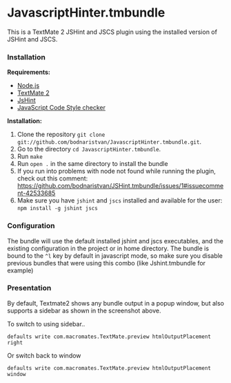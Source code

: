 JavascriptHinter.tmbundle
===============

This is a TextMate 2 JSHint and JSCS plugin using the installed version of JSHint and JSCS.

### Installation ###

**Requirements:** 

- [Node.js][nodejs]
- [TextMate 2][textmate]
- [JsHint][jshint]
- [JavaScript Code Style checker][jscs]

[nodejs]: http://www.nodejs.org
[textmate]: https://github.com/textmate/textmate
[jshint]: http://jshint.com/
[jscs]: https://github.com/jscs-dev/node-jscs

**Installation:**

1.  Clone the repository `git clone git://github.com/bodnaristvan/JavascriptHinter.tmbundle.git`.
2.  Go to the directory `cd JavascriptHinter.tmbundle`.
3.  Run `make`
4.  Run `open .` in the same directory to install the bundle
5.  If you run into problems with node not found while running the plugin, check out this comment: https://github.com/bodnaristvan/JSHint.tmbundle/issues/1#issuecomment-42533685
6.  Make sure you have `jshint` and `jscs` installed and available for the user: `npm install -g jshint jscs`

### Configuration ###

The bundle will use the default installed jshint and jscs executables, and the existing configuration in the project or in home directory.
The bundle is bound to the `^l` key by default in javascript mode, so make sure you disable previous bundles that were using this combo (like Jshint.tmbundle for example)

 
### Presentation ###

By default, Textmate2 shows any bundle output in a popup window, but also supports a sidebar as shown in the screenshot above.

To switch to using sidebar..

`defaults write com.macromates.TextMate.preview htmlOutputPlacement right`

Or switch back to window

`defaults write com.macromates.TextMate.preview htmlOutputPlacement window`

